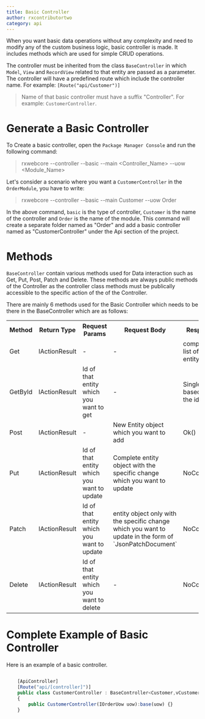 ```yaml
---
title: Basic Controller
author: rxcontributortwo
category: api
---
```


When you want basic data operations without any complexity and need to modify any of the custom business logic, basic controller is made. It includes methods which are used for simple CRUD operations.

The controller must be inherited from the class `BaseController` in which  `Model`, `View` and `RecordView` related to that entity are passed as a parameter. The controller will have a predefined route which include the controller name. For example: `[Route("api/Customer")]`

> Name of that basic controller must have a suffix "Controller". For example: `CustomerController`.

# Generate a Basic Controller

To Create a basic controller, open the `Package Manager Console` and run the following command:

> rxwebcore --controller --basic --main <Controller_Name> --uow <Module_Name>

Let's consider a scenario where you want a `CustomerController` in the `OrderModule`, you have to write:

> rxwebcore --controller --basic --main Customer --uow Order

In the above command, `basic` is the type of controller, `Customer` is the name of the controller and `Order` is the name of the module. This command will create a separate folder named as "Order" and add a basic controller named as "CustomerController" under the Api section of the project. 

# Methods

`BaseController` contain various methods used for Data interaction such as Get, Put, Post, Patch and Delete. These methods are always public methods of the Controller as the controller class methods must be publically accessible to the specific action of the of the Controller. 

There are mainly 6 methods used for the Basic Controller which needs to be there in the BaseController which are as follows: 

<table class="table table-bordered">
<tr><th>Method</th><th>Return Type</th><th>Request Params</th><th>Request Body</th><th>Response</th></tr>
<tr><td>Get</td><td>IActionResult</td><td> - </td><td> - </td><td>complete list of that entity</td></tr>
<tr><td>GetById</td><td>IActionResult</td><td>Id of that entity which you want to get</td><td> - </td><td>Single entity based on the id</td></tr>
<tr><td>Post</td><td>IActionResult</td><td> - </td><td>New Entity object which you want to add</td><td>Ok()</td></tr>
<tr><td>Put</td><td>IActionResult</td><td>Id of that entity which you want to update</td><td>Complete entity object with the specific change which you want to update</td><td>NoContent()</td></tr>
<tr><td>Patch</td><td>IActionResult</td><td>Id of that entity which you want to update</td><td>entity object only with the specific change which you want to update in the form of `JsonPatchDocument`</td><td>NoContent()</td></tr>
<tr><td>Delete</td><td>IActionResult</td><td>Id of that entity which you want to delete</td><td> - </td><td>NoContent()</td></tr>
</table>

# Complete Example of Basic Controller 

Here is an example of a basic controller.

```js

    [ApiController]
    [Route("api/[controller]")]
	public class CustomerController : BaseController<Customer,vCustomer,vCustomerRecord>
    {
        public CustomerController(IOrderUow uow):base(uow) {}
    }

```